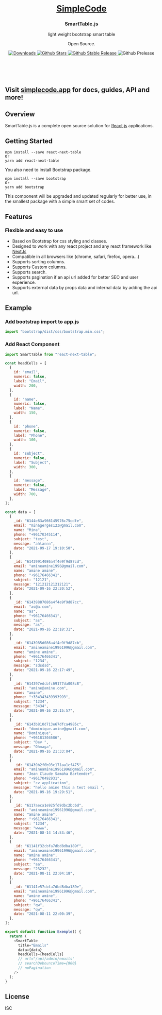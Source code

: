 <p align="center">
   <br/>
   <a href="https://wwww.simplecode.app" target="_blank"><h1 align="center">SimpleCode</h1></a>
   <h3 align="center">SmartTable.js</h3>
   <p align="center">light weight bootstrap smart table</p>
   <p align="center">
   Open Source.
   </p>
   <p align="center" style="align: center; margin-bottom: 100px;">
      <a href="https://www.npmtrends.com/react-next-table">
        <img src="https://img.shields.io/npm/dm/react-next-table" alt="Downloads" />
      </a>
      <a href="https://github.com/a-simplecode/react-next-table/stargazers">
        <img src="https://img.shields.io/github/stars/a-simplecode/react-next-table" alt="Github Stars" />
      </a>
      <a href="https://www.npmjs.com/package/react-next-table">
        <img src="https://img.shields.io/github/v/release/a-simplecode/react-next-table?label=latest" alt="Github Stable Release" />
      </a>
      <img src="https://img.shields.io/github/v/release/a-simplecode/react-next-table?include_prereleases&label=prerelease&sort=semver" alt="Github Prelease" />
   </p>
</p>

## Visit [simplecode.app](https://www.simplecode.app) for docs, guides, API and more!

## Overview

SmartTable.js is a complete open source solution for [React.js](https://reactjs.org) applications.

## Getting Started

```
npm install --save react-next-table
Or
yarn add react-next-table
```

You also need to install Bootstrap package.


```
npm install --save bootstrap
Or
yarn add bootstrap
```

This component will be upgraded and updated regularly for better use, in the smallest package with a simple smart set of codes.
## Features

### Flexible and easy to use

- Based on Bootstrap for css styling and classes.
- Designed to work with any react project and any react framework like [NextJs](https://nextjs.org)
- Compatible in all browsers like (chrome, safari, firefox, opera...)
- Supports sorting columns.
- Supports Custom columns.
- Supports search.
- Supports pagination if an api url added for better SEO and user experience.
- Supports external data by props data and internal data by adding the api url.

## Example

### Add bootstrap import to app.js

```javascript
import "bootstrap/dist/css/bootstrap.min.css";
```

### Add React Component

```javascript
import SmartTable from "react-next-table";

const headCells = [
  {
    id: "email",
    numeric: false,
    label: "Email",
    width: 200,
  },
  {
    id: "name",
    numeric: false,
    label: "Name",
    width: 150,
  },
  {
    id: "phone",
    numeric: false,
    label: "Phone",
    width: 100,
  },
  {
    id: "subject",
    numeric: false,
    label: "Subject",
    width: 300,
  },
  {
    id: "message",
    numeric: false,
    label: "Message",
    width: 700,
  },
];

const data = [
  {
    _id: "6144e83a966145976c75cdfe",
    email: "minagerges123@gmail.com",
    name: "Mina",
    phone: "+96170345114",
    subject: "test",
    message: "ahlannn",
    date: "2021-09-17 19:10:50",
  },
  {
    _id: "61439914086a4f4e9f9d87cd",
    email: "amineamine1996@gmail.com",
    name: "amine amine",
    phone: "+96176466341",
    subject: "12121",
    message: "121212121212121",
    date: "2021-09-16 22:20:52",
  },
  {
    _id: "61439887086a4f4e9f9d87cc",
    email: "as@a.com",
    name: "as",
    phone: "+96176466341",
    subject: "as",
    message: "as",
    date: "2021-09-16 22:18:31",
  },
  {
    _id: "6143985d086a4f4e9f9d87cb",
    email: "amineamine19961996@gmail.com",
    name: "amine amine",
    phone: "+96176466341",
    subject: "1234",
    message: "sdsdsd",
    date: "2021-09-16 22:17:49",
  },
  {
    _id: "614397edcbfc69177da008c8",
    email: "amine@amine.com",
    name: "amine",
    phone: "+334343439393993",
    subject: "1234",
    message: "3434",
    date: "2021-09-16 22:15:57",
  },
  {
    _id: "6143b810d713e67dfca4985c",
    email: "dominique.amine@gmail.com",
    name: "Dominique",
    phone: "+96181304686",
    subject: "Dev ",
    message: "Ohmaga",
    date: "2021-09-16 21:33:04",
  },
  {
    _id: "61439b2f0b93c171aa1cf475",
    email: "amineamine19961996@gmail.com",
    name: "Jean Claude Samaha Bartender",
    phone: "+96170492931",
    subject: "cv application",
    message: "hello amine this a test email ",
    date: "2021-09-16 19:29:51",
  },
  {
    _id: "6117aeca1e925fd9dbc2bc6d",
    email: "amineamine19961996@gmail.com",
    name: "amine amine",
    phone: "+96176466341",
    subject: "1234",
    message: "wwww",
    date: "2021-08-14 14:53:46",
  },
  {
    _id: "61141f32cbfa7dbd8dba189f",
    email: "amineamine19961996@gmail.com",
    name: "amine amine",
    phone: "+96176466341",
    subject: "aa",
    message: "23232",
    date: "2021-08-11 22:04:18",
  },
  {
    _id: "61141e57cbfa7dbd8dba189e",
    email: "amineamine19961996@gmail.com",
    name: "amine amine",
    phone: "+96176466341",
    subject: "qw",
    message: "qw",
    date: "2021-08-11 22:00:39",
  },
];

export default function Exemple() {
  return (
    <SmartTable
      title="Emails"
      data={data}
      headCells={headCells}
      // url="/api/admin/emails"
      // searchDebounceTime={800}
      // noPagination
    />
  );
}

```
## License

ISC
